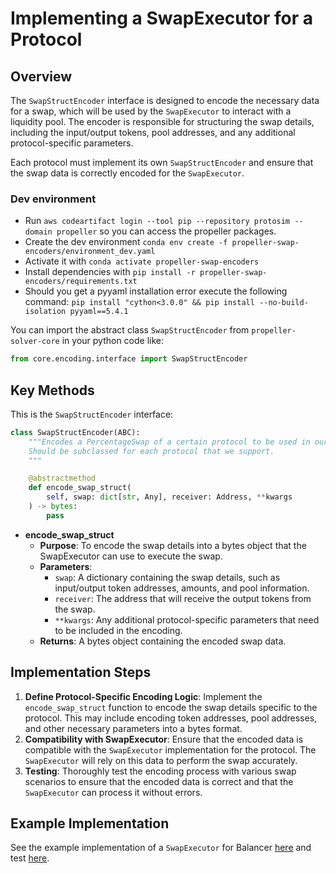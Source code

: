 # Implementing a SwapExecutor for a Protocol

## Overview

The `SwapStructEncoder` interface is designed to encode the necessary data for a swap, which will be used by the `SwapExecutor` to interact with a liquidity pool. The encoder is responsible for structuring the swap details, including the input/output tokens, pool addresses, and any additional protocol-specific parameters.

Each protocol must implement its own `SwapStructEncoder` and ensure that the swap data is correctly encoded for the `SwapExecutor`.

### Dev environment

- Run `aws codeartifact login --tool pip --repository protosim --domain propeller` so you can access the propeller packages.
- Create the dev environment `conda env create -f propeller-swap-encoders/environment_dev.yaml`
- Activate it with `conda activate propeller-swap-encoders`
- Install dependencies with `pip install -r propeller-swap-encoders/requirements.txt`
- Should you get a pyyaml installation error execute the following command: `pip install "cython<3.0.0" && pip install --no-build-isolation pyyaml==5.4.1`

You can import the abstract class `SwapStructEncoder` from `propeller-solver-core` in your python code like:
```python
from core.encoding.interface import SwapStructEncoder
```

## Key Methods

This is the `SwapStructEncoder` interface:

```python
class SwapStructEncoder(ABC):
    """Encodes a PercentageSwap of a certain protocol to be used in our SwapRouterV2
    Should be subclassed for each protocol that we support.
    """

    @abstractmethod
    def encode_swap_struct(
        self, swap: dict[str, Any], receiver: Address, **kwargs
    ) -> bytes:
        pass
```

- **encode_swap_struct**
  - **Purpose**: To encode the swap details into a bytes object that the SwapExecutor can use to execute the swap.
  - **Parameters**:
    - `swap`: A dictionary containing the swap details, such as input/output token addresses, amounts, and pool information.
    - `receiver`: The address that will receive the output tokens from the swap.
    - `**kwargs`: Any additional protocol-specific parameters that need to be included in the encoding.
  - **Returns**: A bytes object containing the encoded swap data.

## Implementation Steps

1. **Define Protocol-Specific Encoding Logic**: Implement the `encode_swap_struct` function to encode the swap details specific to the protocol. This may include encoding token addresses, pool addresses, and other necessary parameters into a bytes format.
2. **Compatibility with SwapExecutor**: Ensure that the encoded data is compatible with the `SwapExecutor` implementation for the protocol. The `SwapExecutor` will rely on this data to perform the swap accurately.
3. **Testing**: Thoroughly test the encoding process with various swap scenarios to ensure that the encoded data is correct and that the `SwapExecutor` can process it without errors.



## Example Implementation

See the example implementation of a `SwapExecutor` for Balancer [here](../../propeller-swap-encoders/propeller_swap_encoders/balancer.py) and test [here](../../propeller-swap-encoders/propeller_swap_encoders/tests/test_balancer.py).